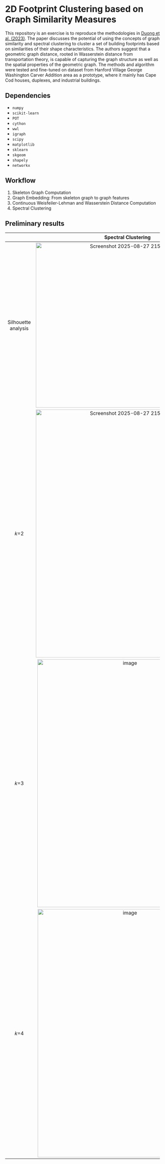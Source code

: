 # 2D Footprint Clustering based on Graph Similarity Measures
This repository is an exercise is to reproduce the methodologies in [Duong et al. (2023)](https://doi.org/10.1145/3615900.3628790). The paper discusses the potential of using the concepts of graph similarity and spectral clustering to cluster a set of building footprints based on similarities of their shape characteristics. The authors suggest that a geometric graph distance, rooted in Wasserstein distance from transportation theory, is capable of capturing the graph structure as well as the spatial properties of the geometric graph. The methods and algorithm were tested and fine-tuned on dataset from Hanford Village George Washington Carver Addition area as a prototype, where it mainly has Cape Cod houses, duplexes, and industrial buildings.

## Dependencies
- `numpy`
- `scikit-learn`
- `POT`
- `cython`
- `wwl`
- `igraph`
- `scipy`
- `matplotlib`
- `sklearn`
- `skgeom`
- `shapely`
- `networkx`

## Workflow
1. Skeleton Graph Computation
2. Graph Embedding: From skeleton graph to graph features
3. Continuous Weisfeiler-Lehman and Wasserstein Distance Computation
4. Spectral Clustering

## Preliminary results
| | Spectral Clustering | K-means Clustering |
| :------: | :------: | -------: |
|Silhouette analysis| <img width="598" height="537" alt="Screenshot 2025-08-27 215353" src="https://github.com/user-attachments/assets/0a893621-5bd7-4c66-94d7-adcd3624d986" /> | <img width="598" height="537" alt="Screenshot 2025-08-27 215518" src="https://github.com/user-attachments/assets/c97bbd49-4c7e-449c-a57d-3a8312ad50e4" /> |
|*k*=2| <img width="597" height="806" alt="Screenshot 2025-08-27 215631" src="https://github.com/user-attachments/assets/3140ae8f-82c9-42b1-82bf-e89f0c8e3b43" /> | <img width="589" height="804" alt="Screenshot 2025-08-27 215750" src="https://github.com/user-attachments/assets/9fa1c54a-8626-4d73-bef8-72e2dbcbcdef" /> |
|*k*=3| <img width="588" height="806" alt="image" src="https://github.com/user-attachments/assets/cf43f60a-67bf-4341-802b-2df3a9830960" /> | <img width="585" height="802" alt="image" src="https://github.com/user-attachments/assets/111813c0-c881-4e1d-8260-e8c9e6cf712b" /> |
|*k*=4| <img width="585" height="807" alt="image" src="https://github.com/user-attachments/assets/3afecc13-77e8-44af-a597-c12775f015cb" /> | <img width="597" height="807" alt="image" src="https://github.com/user-attachments/assets/b96cc534-625b-4a25-8b0c-e804b3059f88" /> |
 





